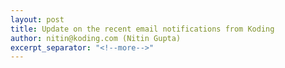 ```yaml
---
layout: post
title: Update on the recent email notifications from Koding
author: nitin@koding.com (Nitin Gupta)
excerpt_separator: "<!--more-->"
---
```


